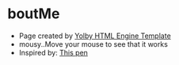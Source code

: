 # boutMe

 - Page created by [Yolby HTML Engine Template](https://github.com/tamzi/yolby)
 - mousy..Move your mouse to see that it works
 - Inspired by: [This pen](http://codepen.io/ge1doot/pen/wabwEQ)